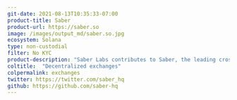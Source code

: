 ```yaml
---
git-date: 2021-08-13T10:35:33-07:00
product-title: Saber
product-url: https://saber.so
image: /images/output_md/saber.so.jpg
ecosystem: Solana
type: non-custodial
filter: No KYC
product-description: "Saber Labs contributes to Saber, the leading cross-chain stablecoin exchange on Solana. Saber provides the liquidity foundation for stablecoins, which is a type of cryptocurrency whose value is pegged to another asset, like the US dollar or bitcoin."
coltitle:  "Decentralized exchanges"
colpermalink: exchanges
twitter: https://twitter.com/saber_hq
github: https://github.com/saber-hq
---
```

